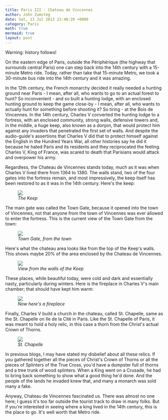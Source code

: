 ```yaml
---
title: Paris III - Chateau de Vincennes
author: John Zumsteg
date: Sat, 13 Jul 2013 13:40:20 +0000
category: Paris
math: true
mermaid: true
layout: post
---
```

Warning: history follows!

On the eastern edge of Paris, outside the Périphérique (the highway that surrounds central Paris) one can step back into the 14th century with a 15-minute Metro ride. Today, rather than take that 15-minute Metro, we took a 30-minute bus ride into the 14th century and it was amazing.

In the 12th century, the French monarchy decided it really needed a hunting ground near Paris - I mean, after all, who wants to go to an actual forest to hunt? So inconvenient - and so built a hunting lodge, with an enclosed hunting ground to keep the game close-by - I mean, after all, who wants to actually hunt for something before shooting it? So tiring - at the Bois de Vincennes. In the 14th century, Charles V converted the hunting lodge to a fortress, with an enclosed community, strong walls, defensive towers and, in the middle, a huge keep, also known as a donjon, that would protect him against any invaders that penetrated the first set of walls. And despite the audio-guide's assertions that Charles V did that to protect himself against the English in the Hundred Years War, all other histories say he did it because he hated Paris and its residents and they reciprocated the feeling. Charles V, King of France, was scared to death that Parisians would attack and overpower his army.

Regardless, the Chateau de Vincennes stands today, much as it was when Charles V lived there from 1364 to 1380. The walls stand, two of the four gates into the fortress remain, and most impressively, the keep itself has been restored to as it was in the 14th century. Here's the keep:
<figure class = "landscape">
	<img src="{{site.url}}/assets/images/2013/07/DSC03182.jpg"/>
	<figcaption><em>The Keep</em></figcaption>
</figure>



The main gate was called the Town Gate, because it opened into the town of Vincennes, not that anyone from the town of Vincennes was ever allowed to enter the fortress. This is the current view of the Town Gate from the town:
<figure class = "landscape">
	<img src="{{site.url}}/assets/images/2013/07/DSC03189.jpg"/>
	<figcaption><em>Town Gate, from the town</em></figcaption>
</figure>



Here's what the chateau area looks like from the top of the Keep's walls. This shows maybe 20% of the area enclosed by the Chateau de Vincennes.
<figure class = "landscape">
	<img src="{{site.url}}/assets/images/2013/07/DSC03178.jpg"/>
	<figcaption><em>View from the walls of the Keep</em></figcaption>
</figure>



These places, while beautiful today, were cold and dark and essentially nasty, particularly during winters. Here is the fireplace in Charles V's main chamber; that should have kept him warm:
<figure class = "landscape">
	<img src="{{site.url}}/assets/images/2013/07/DSC03180.jpg"/>
	<figcaption><em>Now here's a fireplace</em></figcaption>
</figure>



Finally, Charles V build a church in the chateau, called St. Chapelle, same as the St. Chapelle on Ile de la Cité in Paris. Like the St. Chapelle of Paris, it was meant to hold a holy relic, in this case a thorn from the Christ's actual Crown of Thorns.
<figure class = "landscape">
	<img src="{{site.url}}/assets/images/2013/07/DSC03186.jpg"/>
	<figcaption><em>St. Chapelle</em></figcaption>
</figure>


In previous blogs, I may have stated my disbelief about all these relics. If you gathered together all the pieces of Christ's Crown of Thorns or all the pieces of Splinters of the True Cross, you'd have a dumpster full of thorns and a tree trunk of wood splinters. When a King went on a Crusade, he had to bring back something to show what a good thing he'd done. And the people of the lands he invaded knew that, and many a monarch was sold many a fake. 

Anyway, Chateau de Vincennes fascinated us. There was almost no one here; I guess it's too far outside the tourist track to draw in many folks. But if you're interested in seeing where a king lived in the 14th century, this is the place to go. It's well worth that Metro ride.

